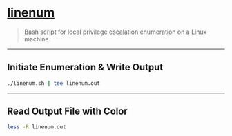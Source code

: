 # [linenum](https://github.com/rebootuser/LinEnum)

> Bash script for local privilege escalation enumeration on a Linux machine.

---

## Initiate Enumeration & Write Output

```bash
./linenum.sh | tee linenum.out
```

---

## Read Output File with Color

```bash
less -R linenum.out
```
